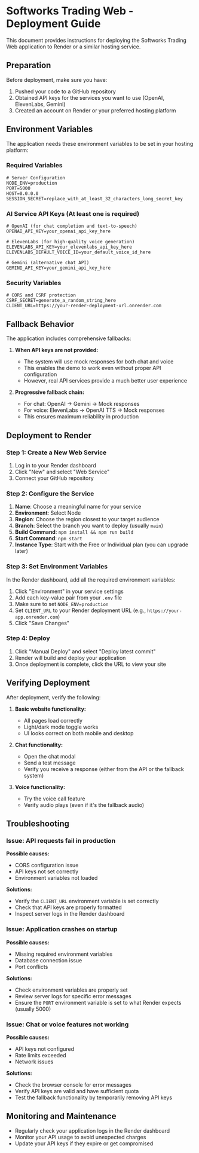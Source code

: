 # Softworks Trading Web - Deployment Guide

This document provides instructions for deploying the Softworks Trading Web application to Render or a similar hosting service.

## Preparation

Before deployment, make sure you have:

1. Pushed your code to a GitHub repository
2. Obtained API keys for the services you want to use (OpenAI, ElevenLabs, Gemini)
3. Created an account on Render or your preferred hosting platform

## Environment Variables

The application needs these environment variables to be set in your hosting platform:

### Required Variables

```
# Server Configuration
NODE_ENV=production
PORT=5000
HOST=0.0.0.0
SESSION_SECRET=replace_with_at_least_32_characters_long_secret_key
```

### AI Service API Keys (At least one is required)

```
# OpenAI (for chat completion and text-to-speech)
OPENAI_API_KEY=your_openai_api_key_here

# ElevenLabs (for high-quality voice generation)
ELEVENLABS_API_KEY=your_elevenlabs_api_key_here
ELEVENLABS_DEFAULT_VOICE_ID=your_default_voice_id_here

# Gemini (alternative chat API)
GEMINI_API_KEY=your_gemini_api_key_here
```

### Security Variables

```
# CORS and CSRF protection
CSRF_SECRET=generate_a_random_string_here
CLIENT_URL=https://your-render-deployment-url.onrender.com
```

## Fallback Behavior

The application includes comprehensive fallbacks:

1. **When API keys are not provided:**
   - The system will use mock responses for both chat and voice
   - This enables the demo to work even without proper API configuration
   - However, real API services provide a much better user experience

2. **Progressive fallback chain:**
   - For chat: OpenAI → Gemini → Mock responses
   - For voice: ElevenLabs → OpenAI TTS → Mock responses
   - This ensures maximum reliability in production

## Deployment to Render

### Step 1: Create a New Web Service

1. Log in to your Render dashboard
2. Click "New" and select "Web Service"
3. Connect your GitHub repository

### Step 2: Configure the Service

1. **Name**: Choose a meaningful name for your service
2. **Environment**: Select Node
3. **Region**: Choose the region closest to your target audience
4. **Branch**: Select the branch you want to deploy (usually `main`)
5. **Build Command**: `npm install && npm run build`
6. **Start Command**: `npm start`
7. **Instance Type**: Start with the Free or Individual plan (you can upgrade later)

### Step 3: Set Environment Variables

In the Render dashboard, add all the required environment variables:

1. Click "Environment" in your service settings
2. Add each key-value pair from your `.env` file
3. Make sure to set `NODE_ENV=production`
4. Set `CLIENT_URL` to your Render deployment URL (e.g., `https://your-app.onrender.com`)
5. Click "Save Changes"

### Step 4: Deploy

1. Click "Manual Deploy" and select "Deploy latest commit"
2. Render will build and deploy your application
3. Once deployment is complete, click the URL to view your site

## Verifying Deployment

After deployment, verify the following:

1. **Basic website functionality:**
   - All pages load correctly
   - Light/dark mode toggle works
   - UI looks correct on both mobile and desktop

2. **Chat functionality:**
   - Open the chat modal
   - Send a test message
   - Verify you receive a response (either from the API or the fallback system)

3. **Voice functionality:**
   - Try the voice call feature
   - Verify audio plays (even if it's the fallback audio)

## Troubleshooting

### Issue: API requests fail in production

**Possible causes:**
- CORS configuration issue
- API keys not set correctly
- Environment variables not loaded

**Solutions:**
- Verify the `CLIENT_URL` environment variable is set correctly
- Check that API keys are properly formatted
- Inspect server logs in the Render dashboard

### Issue: Application crashes on startup

**Possible causes:**
- Missing required environment variables
- Database connection issue
- Port conflicts

**Solutions:**
- Check environment variables are properly set
- Review server logs for specific error messages
- Ensure the `PORT` environment variable is set to what Render expects (usually 5000)

### Issue: Chat or voice features not working

**Possible causes:**
- API keys not configured
- Rate limits exceeded
- Network issues

**Solutions:**
- Check the browser console for error messages
- Verify API keys are valid and have sufficient quota
- Test the fallback functionality by temporarily removing API keys

## Monitoring and Maintenance

- Regularly check your application logs in the Render dashboard
- Monitor your API usage to avoid unexpected charges
- Update your API keys if they expire or get compromised